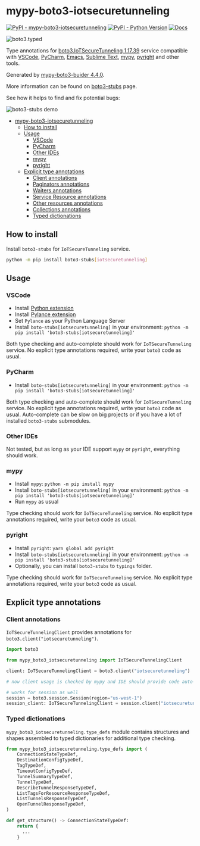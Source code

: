 # mypy-boto3-iotsecuretunneling

[![PyPI - mypy-boto3-iotsecuretunneling](https://img.shields.io/pypi/v/mypy-boto3-iotsecuretunneling.svg?color=blue)](https://pypi.org/project/mypy-boto3-iotsecuretunneling)
[![PyPI - Python Version](https://img.shields.io/pypi/pyversions/mypy-boto3-iotsecuretunneling.svg?color=blue)](https://pypi.org/project/mypy-boto3-iotsecuretunneling)
[![Docs](https://img.shields.io/readthedocs/mypy-boto3-builder.svg?color=blue)](https://mypy-boto3-builder.readthedocs.io/)

![boto3.typed](https://github.com/vemel/mypy_boto3_builder/raw/master/logo.png)

Type annotations for
[boto3.IoTSecureTunneling 1.17.39](https://boto3.amazonaws.com/v1/documentation/api/1.17.39/reference/services/iotsecuretunneling.html#IoTSecureTunneling) service
compatible with
[VSCode](https://code.visualstudio.com/),
[PyCharm](https://www.jetbrains.com/pycharm/),
[Emacs](https://www.gnu.org/software/emacs/),
[Sublime Text](https://www.sublimetext.com/),
[mypy](https://github.com/python/mypy),
[pyright](https://github.com/microsoft/pyright)
and other tools.

Generated by [mypy-boto3-buider 4.4.0](https://github.com/vemel/mypy_boto3_builder).

More information can be found on [boto3-stubs](https://pypi.org/project/boto3-stubs/) page.

See how it helps to find and fix potential bugs:

![boto3-stubs demo](https://github.com/vemel/mypy_boto3_builder/raw/master/demo.gif)

- [mypy-boto3-iotsecuretunneling](#mypy-boto3-iotsecuretunneling)
  - [How to install](#how-to-install)
  - [Usage](#usage)
    - [VSCode](#vscode)
    - [PyCharm](#pycharm)
    - [Other IDEs](#other-ides)
    - [mypy](#mypy)
    - [pyright](#pyright)
  - [Explicit type annotations](#explicit-type-annotations)
    - [Client annotations](#client-annotations)
    - [Paginators annotations](#paginators-annotations)
    - [Waiters annotations](#waiters-annotations)
    - [Service Resource annotations](#service-resource-annotations)
    - [Other resources annotations](#other-resources-annotations)
    - [Collections annotations](#collections-annotations)
    - [Typed dictionations](#typed-dictionations)

## How to install

Install `boto3-stubs` for `IoTSecureTunneling` service.

```bash
python -m pip install boto3-stubs[iotsecuretunneling]
```

## Usage

### VSCode

- Install [Python extension](https://marketplace.visualstudio.com/items?itemName=ms-python.python)
- Install [Pylance extension](https://marketplace.visualstudio.com/items?itemName=ms-python.vscode-pylance)
- Set `Pylance` as your Python Language Server
- Install `boto-stubs[iotsecuretunneling]` in your environment: `python -m pip install 'boto3-stubs[iotsecuretunneling]'`

Both type checking and auto-complete should work for `IoTSecureTunneling` service.
No explicit type annotations required, write your `boto3` code as usual.

### PyCharm

- Install `boto-stubs[iotsecuretunneling]` in your environment: `python -m pip install 'boto3-stubs[iotsecuretunneling]'`

Both type checking and auto-complete should work for `IoTSecureTunneling` service.
No explicit type annotations required, write your `boto3` code as usual.
Auto-complete can be slow on big projects or if you have a lot of installed `boto3-stubs` submodules.

### Other IDEs

Not tested, but as long as your IDE support `mypy` or `pyright`, everything should work.

### mypy

- Install `mypy`: `python -m pip install mypy`
- Install `boto-stubs[iotsecuretunneling]` in your environment: `python -m pip install 'boto3-stubs[iotsecuretunneling]'`
- Run `mypy` as usual

Type checking should work for `IoTSecureTunneling` service.
No explicit type annotations required, write your `boto3` code as usual.

### pyright

- Install `pyright`: `yarn global add pyright`
- Install `boto-stubs[iotsecuretunneling]` in your environment: `python -m pip install 'boto3-stubs[iotsecuretunneling]'`
- Optionally, you can install `boto3-stubs` to `typings` folder.

Type checking should work for `IoTSecureTunneling` service.
No explicit type annotations required, write your `boto3` code as usual.

## Explicit type annotations

### Client annotations

`IoTSecureTunnelingClient` provides annotations for `boto3.client("iotsecuretunneling")`.

```python
import boto3

from mypy_boto3_iotsecuretunneling import IoTSecureTunnelingClient

client: IoTSecureTunnelingClient = boto3.client("iotsecuretunneling")

# now client usage is checked by mypy and IDE should provide code auto-complete

# works for session as well
session = boto3.session.Session(region="us-west-1")
session_client: IoTSecureTunnelingClient = session.client("iotsecuretunneling")
```








### Typed dictionations

`mypy_boto3_iotsecuretunneling.type_defs` module contains structures and shapes assembled
to typed dictionaries for additional type checking.

```python
from mypy_boto3_iotsecuretunneling.type_defs import (
    ConnectionStateTypeDef,
    DestinationConfigTypeDef,
    TagTypeDef,
    TimeoutConfigTypeDef,
    TunnelSummaryTypeDef,
    TunnelTypeDef,
    DescribeTunnelResponseTypeDef,
    ListTagsForResourceResponseTypeDef,
    ListTunnelsResponseTypeDef,
    OpenTunnelResponseTypeDef,
)

def get_structure() -> ConnectionStateTypeDef:
    return {
      ...
    }
```

